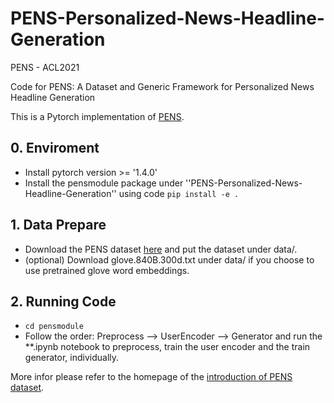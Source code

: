 # PENS-Personalized-News-Headline-Generation
PENS - ACL2021 

Code for PENS: A Dataset and Generic Framework for Personalized News Headline Generation

This is a Pytorch implementation of [PENS](https://www.aclweb.org/anthology/XX.pdf). 


## 0. Enviroment
- Install pytorch version >= '1.4.0'
- Install the pensmodule package under ''PENS-Personalized-News-Headline-Generation'' using code ``` pip install -e . ```

## 1. Data Prepare
- Download the PENS dataset [here]() and put the dataset under data/.
- (optional) Download glove.840B.300d.txt under data/ if you choose to use pretrained glove word embeddings.

## 2. Running Code
- ```cd pensmodule ```
- Follow the order: Preprocess --> UserEncoder --> Generator and run the **.ipynb notebook to preprocess, train the user encoder and the train generator, individually.


More infor please refer to the homepage of the [introduction of PENS dataset](https://msnews.github.io/pens.html).
